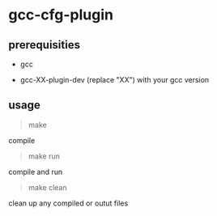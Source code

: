 # gcc-cfg-plugin

## prerequisities
- gcc

- gcc-XX-plugin-dev (replace "XX") with your gcc version

## usage

> make
 
compile 

> make run

compile and run

> make clean

clean up any compiled or outut files